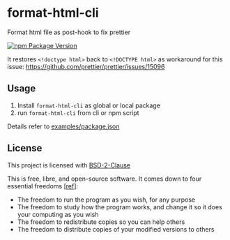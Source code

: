 # format-html-cli

Format html file as post-hook to fix prettier

[![npm Package Version](https://img.shields.io/npm/v/format-html-cli.svg?maxAge=2592000)](https://www.npmjs.com/package/format-html-cli)

It restores `<!doctype html>` back to `<!DOCTYPE html>` as workaround for this issue: https://github.com/prettier/prettier/issues/15096

## Usage

1. Install `format-html-cli` as global or local package
2. run `format-html-cli` from cli or npm script

Details refer to [examples/package.json](./examples/package.json)

## License

This project is licensed with [BSD-2-Clause](./LICENSE)

This is free, libre, and open-source software. It comes down to four essential freedoms [[ref]](https://seirdy.one/2021/01/27/whatsapp-and-the-domestication-of-users.html#fnref:2):

- The freedom to run the program as you wish, for any purpose
- The freedom to study how the program works, and change it so it does your computing as you wish
- The freedom to redistribute copies so you can help others
- The freedom to distribute copies of your modified versions to others
